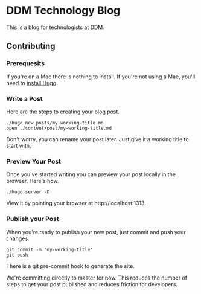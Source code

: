 # DDM Technology Blog

This is a blog for technologists at DDM.

## Contributing

### Prerequesits

If you're on a Mac there is nothing to install. If you're not using a Mac, you'll need to [install Hugo](https://gohugo.io/getting-started/quick-start/#step-1-install-hugo).

### Write a Post

Here are the steps to creating your blog post.

```
./hugo new posts/my-working-title.md
open ./content/post/my-working-title.md
```

Don't worry, you can rename your post later. Just give it a working title to start with.

### Preview Your Post

Once you've started writing you can preview your post locally in the browser. Here's how.

`./hugo server -D`

View it by pointing your browser at http://localhost:1313.

### Publish your Post

When you're ready to publish your new post, just commit and push your changes.

```
git commit -m 'my-working-title'
git push
```

There is a git pre-commit hook to generate the site.

We're committing directly to master for now. This reduces the number of steps to get your post published and reduces friction for developers.
